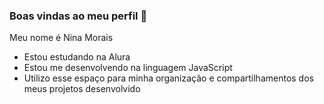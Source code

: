 ### Boas vindas ao meu perfil 👋

Meu nome é Nina Morais

- Estou estudando na Alura
- Estou me desenvolvendo na linguagem JavaScript
- Utilizo esse espaço para minha organização e compartilhamentos dos meus projetos desenvolvido
